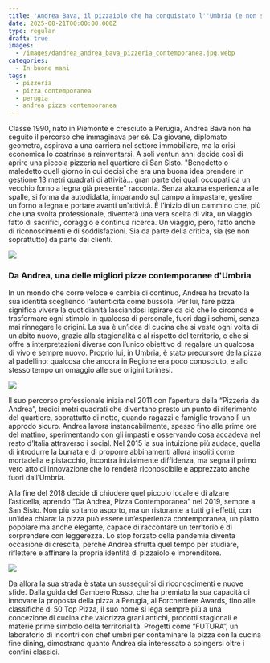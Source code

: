 ```yaml
---
title: 'Andrea Bava, il pizzaiolo che ha conquistato l''Umbria (e non solo)'
date: 2025-08-21T00:00:00.000Z
type: regular
draft: true
images:
  - /images/dandrea_andrea_bava_pizzeria_contemporanea.jpg.webp
categories:
  - In buone mani
tags:
  - pizzeria
  - pizza contemporanea
  - perugia
  - andrea pizza contemporanea
---
```


Classe 1990, nato in Piemonte e cresciuto a Perugia, Andrea Bava non ha seguito il percorso che immaginava per sé. Da giovane, diplomato geometra, aspirava a una carriera nel settore immobiliare, ma la crisi economica lo costrinse a reinventarsi. A soli ventun anni decide così di aprire una piccola pizzeria nel quartiere di San Sisto. "Benedetto o maledetto quell giorno in cui decisi che era una buona idea prendere in gestione 13 metri quadrati di attività... gran parte dei quali occupati da un vecchio forno a legna già presente" racconta. Senza alcuna esperienza alle spalle, si forma da autodidatta, imparando sul campo a impastare, gestire un forno a legna e portare avanti un’attività. È l’inizio di un cammino che, più che una svolta professionale, diventerà una vera scelta di vita, un viaggio fatto di sacrifici, coraggio e continua ricerca. Un viaggio, però, fatto anche di riconoscimenti e di soddisfazioni. Sia da parte della critica, sia (se non soprattutto) da parte dei clienti.

![](/images/pizza-padellino-andrea-bava-perugia-contemporanea.jpg)

### Da Andrea, una delle migliori pizze contemporanee d'Umbria

In un mondo che corre veloce e cambia di continuo, Andrea ha trovato la sua identità scegliendo l’autenticità come bussola. Per lui, fare pizza significa vivere la quotidianità lasciandosi ispirare da ciò che lo circonda e trasformare ogni stimolo in qualcosa di personale, fuori dagli schemi, senza mai rinnegare le origini. La sua è un’idea di cucina che si veste ogni volta di un abito nuovo, grazie alla stagionalità e al rispetto del territorio, e che si offre a interpretazioni diverse con l’unico obiettivo di regalare un qualcosa di vivo e sempre nuovo. Proprio lui, in Umbria, è stato precursore della pizza al padellino: qualcosa che ancora in Regione era poco conosciuto, e allo stesso tempo un omaggio alle sue origini torinesi.

![](/images/andrea-bava-perugia-pizza.jpg)

Il suo percorso professionale inizia nel 2011 con l’apertura della “Pizzeria da Andrea”, tredici metri quadrati che diventano presto un punto di riferimento del quartiere, soprattutto di notte, quando ragazzi e famiglie trovano lì un approdo sicuro. Andrea lavora instancabilmente, spesso fino alle prime ore del mattino, sperimentando con gli impasti e osservando cosa accadeva nel resto d’Italia attraverso i social. Nel 2015 la sua intuizione più audace, quella di introdurre la burrata e di proporre abbinamenti allora insoliti come mortadella e pistacchio, incontra inizialmente diffidenza, ma segna il primo vero atto di innovazione che lo renderà riconoscibile e apprezzato anche fuori dall’Umbria.

Alla fine del 2018 decide di chiudere quel piccolo locale e di alzare l’asticella, aprendo “Da Andrea, Pizza Contemporanea” nel 2019, sempre a San Sisto. Non più soltanto asporto, ma un ristorante a tutti gli effetti, con un’idea chiara: la pizza può essere un’esperienza contemporanea, un piatto popolare ma anche elegante, capace di raccontare un territorio e di sorprendere con leggerezza. Lo stop forzato della pandemia diventa occasione di crescita, perché Andrea sfrutta quel tempo per studiare, riflettere e affinare la propria identità di pizzaiolo e imprenditore.

![](/images/dandrea_pizza_perugia_italia_tavola_alessandro_creta.jpg.webp)

Da allora la sua strada è stata un susseguirsi di riconoscimenti e nuove sfide. Dalla guida del Gambero Rosso, che ha premiato la sua capacità di innovare la proposta della pizza a Perugia, ai Forchettiere Awards, fino alle classifiche di 50 Top Pizza, il suo nome si lega sempre più a una concezione di cucina che valorizza grani antichi, prodotti stagionali e materie prime simbolo della territorialità. Progetti come “FUTURA”, un laboratorio di incontri con chef umbri per contaminare la pizza con la cucina fine dining, dimostrano quanto Andrea sia interessato a spingersi oltre i confini classici.
